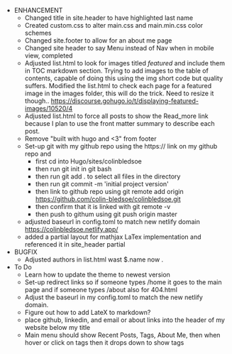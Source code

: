 - ENHANCEMENT
  - Changed title in site.header to have highlighted last name
  - Created custom.css to alter main.css and main.min.css color schemes
  - Changed site.footer to allow for an about me page
  - Changed site header to say Menu instead of Nav when in mobile view, completed
  - Adjusted list.html to look for images titled *featured* and include them in TOC markdown section. Trying to add images to the table of contents, capable of doing this using the img short code but quality suffers. Modified the list.html to check each page for a featured image in the images folder, this will do the trick. Need to resize it though.. https://discourse.gohugo.io/t/displaying-featured-images/10520/4
  - Adjusted list.html to force all posts to show the Read_more link because I plan to use the front matter summary to describe each post.
  - Remove "built with hugo and <3" from footer
  - Set-up git with my github repo using the https:// link on my github repo and 
    - first cd into Hugo/sites/colinbledsoe
    - then run git init in git bash
    - then run git add . to select all files in the directory
    - then run git commit -m 'initial project version'
    - then link to github repo using git remote add origin https://github.com/colin-bledsoe/colinbledsoe.git
    - then confirm that it is linked with git remote -v
    - then push to githum using git push origin master
  - adjusted baseurl in config.toml to match new netlify domain https://colinbledsoe.netlify.app/
  - added a partial layout for mathjax LaTex implementation and referenced it in site_header partial
- BUGFIX
  - Adjusted authors in list.html wast $.name now .
- To Do
  - Learn how to update the theme to newest version
  - Set-up redirect links so if someone types /home it goes to the main page and if someone types /about also for 
  404.html
  - Adjust the baseurl in my config.toml to match the new netlify domain.
  - Figure out how to add LateX to markdown?
  - place github, linkedin, and email or about links into the header of my website below my title
  - Main menu should show Recent Posts, Tags, About Me, then when hover or click on tags then it drops down to show tags

